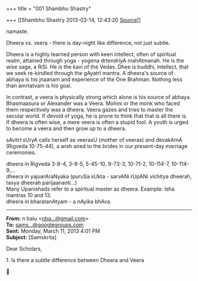 +++
title = "001 Shambhu Shastry"

+++
[[Shambhu Shastry	2013-03-14, 12:43:20 [Source](https://groups.google.com/g/samskrita/c/2pTZTOeAnrY)]]



namaste.  
  
Dheera vs. veera - there is day-night like difference, not just subtle.  
  
Dheera is a highly learned person with keen intellect, often of spiritual realm, attained through yoga - yogena drtendriyA mahAtmanah. He is the wise sage, a RiSi. He is the kavi of the Vedas. Dhee is buddhi, intellect, that we seek re-kindled through the gAyatrI mantra. A dheera's source of abhaya is his jnaanam and experience of the One Brahman. Nothing less than amrtatvam is his goal.  
  
In contrast, a veera is physically strong which alone is his source of abhaya. Bhasmaasura or Alexander was a Veera. Mohini or the monk who faced them respectively was a dheera. Veera gazes and tries to master the secular world. If devoid of yoga, he is prone to think that that is all there is. If dheera is often wise, a mere veera is often a stupid fool. A youth is urged to become a veera and then grow up to a dheera.  
  
sAvitrI sUryA calls herself as veerasU (mother of veeras) and devakAmA (Rigveda 10-75-44), a wish aired to the brides in our present-day marriage ceremonies.  
  
dheera in Rigveda 3-8-4, 3-8-5, 5-45-10, 9-73-3, 10-71-2, 10-114-7, 10-114-9,...  
dheera in yajuarAraNyaka (puruSa sUkta - sarvANi rUpANi vichitya dheerah, tasya dheerah parijaananti...)  
Many Upanishads refer to a spiritual master as dheera. Example: Isha mantras 10 and 13.  
dheera in bharatanAtyam - a nAyika bhAva.  

  

  

------------------------------------------------------------------------

**From:** n balu \<[nba...@gmail.com]()\>  
**To:** [sams...@googlegroups.com]()  
**Sent:** Monday, March 11, 2013 4:01 PM  
**Subject:** \[Samskrita\]  

  

Dear Scholars,

1\. Is there a subtle difference between Dheera and Veera



